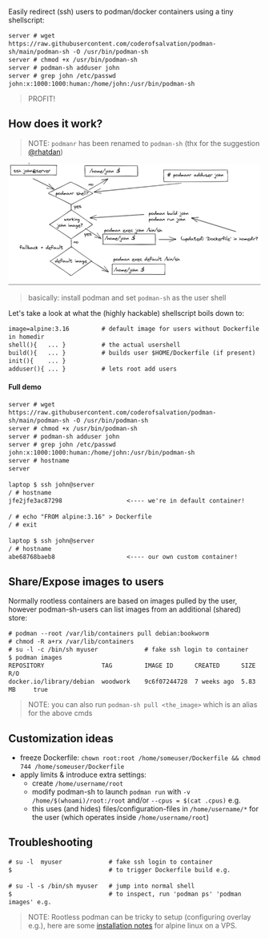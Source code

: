 Easily redirect (ssh) users to podman/docker containers using a tiny shellscript:

```shell
server # wget https://raw.githubusercontent.com/coderofsalvation/podman-sh/main/podman-sh -O /usr/bin/podman-sh
server # chmod +x /usr/bin/podman-sh
server # podman-sh adduser john
server # grep john /etc/passwd
john:x:1000:1000:human:/home/john:/usr/bin/podman-sh
```

> PROFIT!

## How does it work?

> NOTE: `podmanr` has been renamed to `podman-sh` (thx for the suggestion [@rhatdan](https://twitter.com/rhatdan))

<img src="https://raw.githubusercontent.com/coderofsalvation/podman-sh/main/.dtp/diagram.gif"/>

> basically: install podman and set `podman-sh` as the user shell

Let's take a look at what the (highly hackable) shellscript boils down to:

```
image=alpine:3.16         # default image for users without Dockerfile in homedir
shell(){   ... }          # the actual usershell
build(){   ... }          # builds user $HOME/Dockerfile (if present)
init(){    ... }          
adduser(){ ... }          # lets root add users
```

#### Full demo 

```shell
server # wget https://raw.githubusercontent.com/coderofsalvation/podman-sh/main/podman-sh -O /usr/bin/podman-sh
server # chmod +x /usr/bin/podman-sh
server # podman-sh adduser john
server # grep john /etc/passwd
john:x:1000:1000:human:/home/john:/usr/bin/podman-sh
server # hostname
server

laptop $ ssh john@server
/ # hostname
jfe2jfe3ac87298                  <---- we're in default container!

/ # echo "FROM alpine:3.16" > Dockerfile
/ # exit

laptop $ ssh john@server
/ # hostname
abe68768baeb8                    <---- our own custom container!
```

## Share/Expose images to users

Normally rootless containers are based on images pulled by the user, however podman-sh-users can list images 
from an additional (shared) store:

```shell 
# podman --root /var/lib/containers pull debian:bookworm 
# chmod -R a+rx /var/lib/containers
# su -l -c /bin/sh myuser             # fake ssh login to container
$ podman images
REPOSITORY                TAG         IMAGE ID      CREATED      SIZE        R/O
docker.io/library/debian  woodwork    9c6f07244728  7 weeks ago  5.83 MB     true
```

> NOTE: you can also run `podman-sh pull <the_image>` which is an alias for the above cmds

## Customization ideas 

* freeze Dockerfile: `chown root:root /home/someuser/Dockerfile && chmod 744 /home/someuser/Dockerfile`
* apply limits & introduce extra settings:  
  * create `/home/username/root`
  * modify podman-sh to launch `podman run` with `-v /home/$(whoami)/root:/root` and/or `--cpus = $(cat .cpus)` e.g. 
  * this uses (and hides) files/configuration-files in `/home/username/*` for the user (which operates inside `/home/username/root`)

## Troubleshooting

```
# su -l  myuser             # fake ssh login to container
$                           # to trigger Dockerfile build e.g.

# su -l -s /bin/sh myuser   # jump into normal shell
$                           # to inspect, run 'podman ps' 'podman images' e.g.

```

> NOTE: Rootless podman can be tricky to setup (configuring overlay e.g.), here are some [installation notes](.alpine-notes.txt) for alpine linux on a VPS.


